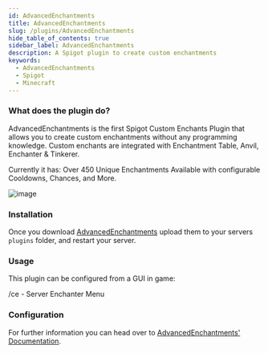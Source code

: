 ```yaml
---
id: AdvancedEnchantments
title: AdvancedEnchantments
slug: /plugins/AdvancedEnchantments
hide_table_of_contents: true
sidebar_label: AdvancedEnchantments
description: A Spigot plugin to create custom enchantments
keywords:
  - AdvancedEnchantments
  - Spigot
  - Minecraft
---
```


### What does the plugin do?

AdvancedEnchantments is the first Spigot Custom Enchants Plugin that allows you to create custom enchantments without any programming knowledge. Custom enchants are integrated with Enchantment Table, Anvil, Enchanter & Tinkerer.

Currently it has: Over 450 Unique Enchantments Available with configurable Cooldowns, Chances, and More.

![image](https://i.imgur.com/OXkaNoy.png)

### Installation

Once you download [AdvancedEnchantments](https://www.spigotmc.org/resources/1-17-1-21-%E2%AD%95-advancedenchantments-%E2%AD%90-450-custom-enchants-%E2%AD%90create-custom-enchantments-%E2%9C%85.43058/) upload them to your servers `plugins` folder, and restart your server.

### Usage

This plugin can be configured from a GUI in game:

/ce - Server Enchanter Menu


### Configuration

For further information you can head over to [AdvancedEnchantments' Documentation](https://ae.advancedplugins.net/).

